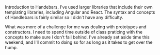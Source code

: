 Introduction to Handebars. I've used larger libraries that include their own templating libraries, including Angular and React. The syntax and concepts of Handlebars is fairly similar so I didn't have any difficulty.

What was more of a challenge for me was dealing with prototypes and constructors. I need to spend time outside of class praticing with the concepts to make sure I don't fall behind. I've already set aside time this weekend, and I'll commit to doing so for as long as it takes to get over the hump.